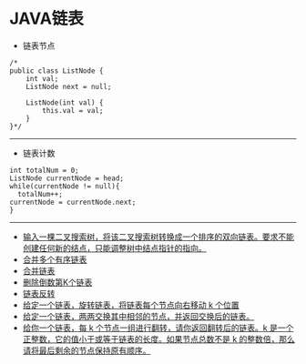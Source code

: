 # JAVA链表
+ 链表节点
```
/*
public class ListNode {
    int val;
    ListNode next = null;

    ListNode(int val) {
        this.val = val;
    }
}*/
```
------------------------------
+ 链表计数
```
int totalNum = 0;
ListNode currentNode = head;
while(currentNode != null){
  totalNum++;
currentNode = currentNode.next;
}
```
---------------------------
+ [输入一棵二叉搜索树，将该二叉搜索树转换成一个排序的双向链表。要求不能创建任何新的结点，只能调整树中结点指针的指向。](https://github.com/jikwjjw/JAVA-DataStructure/blob/LinkNode/Clone.java)
+ [合并多个有序链表](https://github.com/jikwjjw/JAVA-DataStructure/blob/LinkNode/ListNodeMerge.java)
+ [合并链表](https://github.com/jikwjjw/JAVA-DataStructure/blob/LinkNode/ListNodeMerge.java)
+ [删除倒数第K个链表](https://github.com/jikwjjw/JAVA-DataStructure/blob/LinkNode/ListNodeMerge.java)
+ [链表反转](https://github.com/jikwjjw/JAVA-DataStructure/blob/LinkNode/ReverseList.java)
+ [给定一个链表，旋转链表，将链表每个节点向右移动 k 个位置](https://github.com/jikwjjw/JAVA-DataStructure/blob/LinkNode/RotateRight.java)
+ [给定一个链表，两两交换其中相邻的节点，并返回交换后的链表。](https://github.com/jikwjjw/JAVA-DataStructure/blob/LinkNode/SwapPairs.java)
+ [给你一个链表，每 k 个节点一组进行翻转，请你返回翻转后的链表。k 是一个正整数，它的值小于或等于链表的长度。如果节点总数不是 k 的整数倍，那么请将最后剩余的节点保持原有顺序。](https://github.com/jikwjjw/JAVA-DataStructure/blob/LinkNode/reverseKGroup.java)
